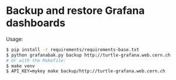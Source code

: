 # Backup and restore Grafana dashboards

Usage:
```bash
$ pip install -r requirements/requirements-base.txt
$ python grafanabak.py backup http://turtle-grafana.web.cern.ch
# Or with the Makefile:
$ make venv
$ API_KEY=mykey make backup/http://turtle-grafana.web.cern.ch
```
